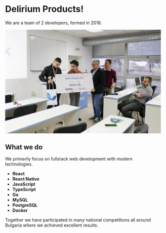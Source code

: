 # Delirium Products!

We are a team of 2 developers, formed in 2018.

![](dp-scrot.jpeg)

## What we do

We primarily focus on fullstack web development with modern technologies.

- **React**
- **React Native**
- **JavaScript**
- **TypeScript**
- **Go**
- **MySQL** 
- **PostgreSQL**
- **Docker**

Together we have participated in many national competitions all around Bulgaria where we achieved excellent results.
